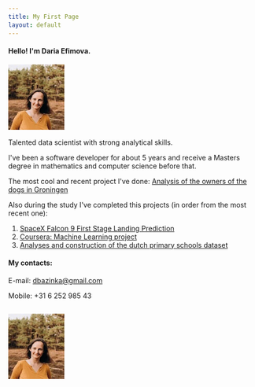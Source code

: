 ```yaml
---
title: My First Page
layout: default
---
```


#### Hello!  I'm Daria Efimova. 

![photo](photo.jpg)

Talented data scientist with strong analytical skills. 

I've been a software developer for about 5 years 
and receive a Masters degree in mathematics and computer science before that.

The most cool and recent project I've done:
    [Analysis of the owners of the dogs in Groningen](./Nederland/Gron_pet_analysis/index_dogs.html)



Also during the study I've completed this projects (in order from the most recent one):
1. [SpaceX Falcon 9 First Stage Landing Prediction](./SpaceXPrediction/index_spacex.html)
2. [Coursera: Machine Learning project](./MLCourseraProject.html)
3. [Analyses and construction of the dutch primary schools dataset](./school_data/index_school.html)







#### My contacts:

E-mail: dbazinka@gmail.com 

Mobile: +31 6 252 985 43


```python

```

<img style="float: center;" src="photo.jpg">



```python

```


```python

```

